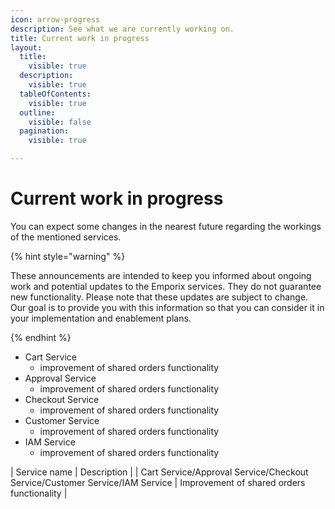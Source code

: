 ```yaml
---
icon: arrow-progress
description: See what we are currently working on.
title: Current work in progress
layout:
  title:
    visible: true
  description:
    visible: true
  tableOfContents:
    visible: true
  outline:
    visible: false
  pagination:
    visible: true

---
```


# Current work in progress

You can expect some changes in the nearest future regarding the workings of the mentioned services.

{% hint style="warning" %}

These announcements are intended to keep you informed about ongoing work and potential updates to the Emporix services. They do not guarantee new functionality. Please note that these updates are subject to change. Our goal is to provide you with this information so that you can consider it in your implementation and enablement plans. 

{% endhint %}


* Cart Service
    * improvement of shared orders functionality
* Approval Service
    * improvement of shared orders functionality
* Checkout Service
    * improvement of shared orders functionality
* Customer Service
    * improvement of shared orders functionality
* IAM Service
    * improvement of shared orders functionality

| Service name | Description |
| Cart Service/Approval Service/Checkout Service/Customer Service/IAM Service | Improvement of shared orders functionality |
